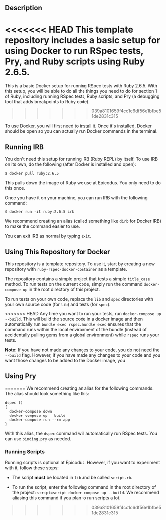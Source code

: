 ## Description

<<<<<<< HEAD
This template repository includes a basic setup for using Docker to run RSpec tests, Pry, and Ruby scripts using Ruby 2.6.5. 
=======
This is a basic Docker setup for running RSpec tests with Ruby 2.6.5. With this setup, you will be able to do all the things you need to do for section 1 of Ruby, including running RSpec tests, Ruby scripts, and Pry (a debugging tool that adds breakpoints to Ruby code).
>>>>>>> 039a8101659f4cc1c6df56e1bfbe51de2831c315

To use Docker, you will first need to [install](https://docs.docker.com/get-docker/) it. Once it's installed, Docker should be open so you can actually run Docker commands in the terminal.

## Running IRB

You don't need this setup for running IRB (Ruby REPL) by itself. To use IRB on its own, do the following (after Docker is installed and open):

```
$ docker pull ruby:2.6.5
```

This pulls down the image of Ruby we use at Epicodus. You only need to do this once.

Once you have it on your machine, you can run IRB with the following command:

```
$ docker run -it ruby:2.6.5 irb
```

We recommend creating an alias (called something like `dirb` for Docker IRB) to make the command easier to use.

You can exit IRB as normal by typing `exit`.

## Using This Repository for Docker

This repository is a template repository. To use it, start by creating a new repository with `ruby-rspec-docker-container` as a template.

The repository contains a simple project that tests a simple `title_case` method. To run tests on the current code, simply run the command `docker-compose up` in the root directory of this project.

To run tests on your own code, replace the `lib` and `spec` directories with your own source code (for `lib`) and tests (for `spec`).

<<<<<<< HEAD
Any time you want to run your tests, run `docker-compose up --build`. This will build the source code in a docker image and then automatically run `bundle exec rspec`. `bundle exec` ensures that the command runs within the local environment of the bundle (instead of accidentally pulling gems from a global environment) while `rspec` runs your tests.

**Note:** If you have not made any changes to your code, you do not need the `--build` flag. However, if you have made any changes to your code and you want those changes to be added to the Docker image, you 

## Using Pry

<!-- Sometimes you'll want to debug your code with `binding.pry`. In order to do this, you need to enter an interactive terminal in your Docker terminal. First, add `binding.pry` wherever you need to in your code. 

```
pry ()
{
  docker exec -it "$1" bundle exec rspec
}
``` -->
=======
We recommend creating an alias for the following commands. The alias should look something like this:

```
dspec ()
{
  docker-compose down
  docker-compose up --build
  docker-compose run --rm app
}
```

With this alias, the `dspec` command will automatically run RSpec tests. You can use `binding.pry` as needed.

### Running Scripts

Running scripts is optional at Epicodus. However, if you want to experiment with it, follow these steps:

* The script **must** be located in `lib` and be called `script.rb`.

* To run the script, enter the following command in the root directory of the project: `script=script docker-compose up --build`. We recommend aliasing this command if you plan to run scripts a lot.
>>>>>>> 039a8101659f4cc1c6df56e1bfbe51de2831c315
